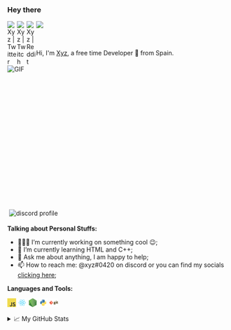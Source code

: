 ### Hey there
<a href="https://twitter.com/redicussed">
  <img align="left" alt="Xyz | Twitter" width="22px" src="https://cdn.jsdelivr.net/npm/simple-icons@v3/icons/twitter.svg" />
</a>
<a href="https://www.twitch.tv/kycss">
  <img align="left" alt="Xyz | Twitch" width="22px" src="https://cdn.jsdelivr.net/npm/simple-icons@v3/icons/twitch.svg" />
</a>
<a href="https://www.reddit.com/user/Kycss/">
  <img align="left" alt="Xyz | Reddit" width="22px" src="https://cdn.jsdelivr.net/npm/simple-icons@v3/icons/reddit.svg" />
</a>

![](https://visitor-badge.glitch.me/badge?page_id=kycss)

<br />

Hi, I'm [Xyz](https://e-z.bio/xyz), a free time Developer 🚀 from Spain.

  <img align="right" alt="GIF" src="https://lanyard-profile-readme.vercel.app/api/728662024606711819?theme=dark&amp;hideTimestamp=false&amp;bg=242430&amp;animated=true&amp;idleMessage=Probably AFK or Sleeping" width="700" height="320" draggable="false" />
  <img class="card" src="" alt="discord profile" style="padding: 4px; cursor: default; margin-top: 5px" >
  
**Talking about Personal Stuffs:**

- 👨🏽‍💻 I’m currently working on something cool :wink:;
- 🌱 I’m currently learning HTML and C++; 
- 💬 Ask me about anything, I am happy to help;
- 📫 How to reach me: @xyz#0420 on discord or you can find my socials <a href="https://e-z.bio/xyz">clicking here</a>;

**Languages and Tools:**  

<code><img height="20" src="https://raw.githubusercontent.com/github/explore/80688e429a7d4ef2fca1e82350fe8e3517d3494d/topics/javascript/javascript.png"></code>
<code><img height="20" src="https://raw.githubusercontent.com/github/explore/80688e429a7d4ef2fca1e82350fe8e3517d3494d/topics/react/react.png"></code>
<code><img height="20" src="https://raw.githubusercontent.com/github/explore/80688e429a7d4ef2fca1e82350fe8e3517d3494d/topics/nodejs/nodejs.png"></code>
<code><img height="20" src="https://raw.githubusercontent.com/github/explore/80688e429a7d4ef2fca1e82350fe8e3517d3494d/topics/python/python.png"></code>
<code><img height="20" src="https://raw.githubusercontent.com/github/explore/80688e429a7d4ef2fca1e82350fe8e3517d3494d/topics/git/git.png"></code>

<details>
<summary>📈 My GitHub Stats</summary>

<p align="center"> <img src="https://github-readme-stats.vercel.app/api?username=5qw&show_icons=true&theme=gotham" alt="5qw" />

</details>
